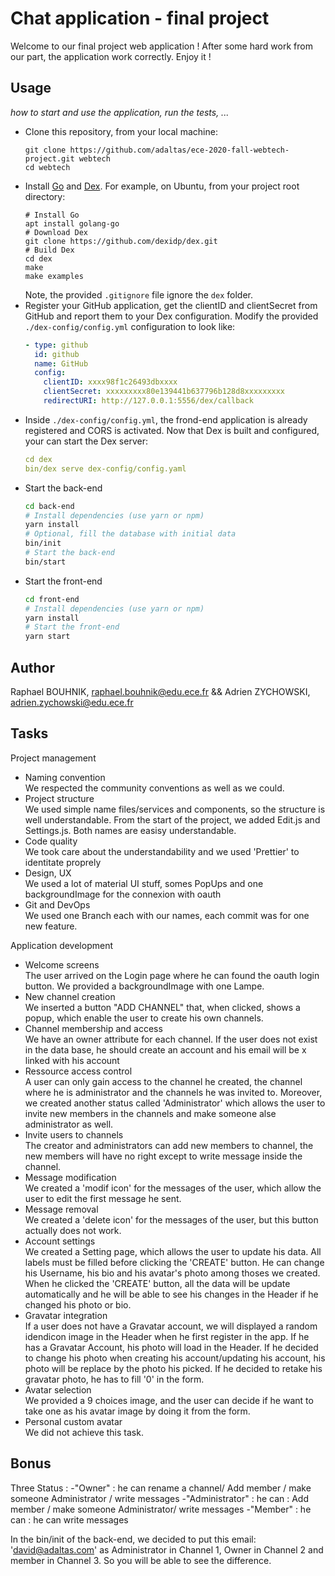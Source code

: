 
# Chat application - final project

Welcome to our final project web application ! After some hard work from our part, the application work correctly.
Enjoy it !

## Usage

*how to start and use the application, run the tests, ...*

* Clone this repository, from your local machine:
  ```
  git clone https://github.com/adaltas/ece-2020-fall-webtech-project.git webtech
  cd webtech
  ```
* Install [Go](https://golang.org/) and [Dex](https://dexidp.io/docs/getting-started/). For example, on Ubuntu, from your project root directory:   
  ```
  # Install Go
  apt install golang-go
  # Download Dex
  git clone https://github.com/dexidp/dex.git
  # Build Dex
  cd dex
  make
  make examples
  ```
  Note, the provided `.gitignore` file ignore the `dex` folder.
* Register your GitHub application, get the clientID and clientSecret from GitHub and report them to your Dex configuration. Modify the provided `./dex-config/config.yml` configuration to look like:
  ```yaml
  - type: github
    id: github
    name: GitHub
    config:
      clientID: xxxx98f1c26493dbxxxx
      clientSecret: xxxxxxxxx80e139441b637796b128d8xxxxxxxxx
      redirectURI: http://127.0.0.1:5556/dex/callback
  ```
* Inside `./dex-config/config.yml`, the frond-end application is already registered and CORS is activated. Now that Dex is built and configured, your can start the Dex server:
  ```yaml
  cd dex
  bin/dex serve dex-config/config.yaml
  ```
* Start the back-end
  ```bash
  cd back-end
  # Install dependencies (use yarn or npm)
  yarn install
  # Optional, fill the database with initial data
  bin/init
  # Start the back-end
  bin/start
  ```
* Start the front-end
  ```bash
  cd front-end
  # Install dependencies (use yarn or npm)
  yarn install
  # Start the front-end
  yarn start
  ```

## Author

Raphael BOUHNIK, raphael.bouhnik@edu.ece.fr && Adrien ZYCHOWSKI, adrien.zychowski@edu.ece.fr

## Tasks

Project management

* Naming convention   
  We respected the community conventions as well as we could.
* Project structure   
  We used simple name files/services and components, so the structure is well understandable. From the start of the project, we added Edit.js and Settings.js. Both names are easisy understandable.
* Code quality   
  We took care about the understandability and we used 'Prettier' to identitate proprely
* Design, UX   
  We used a lot of material UI stuff, somes PopUps and one backgroundImage for the connexion with oauth
* Git and DevOps   
  We used one Branch each with our names, each commit was for one new feature.

Application development

* Welcome screens   
  The user arrived on the Login page where he can found the oauth login button. We provided a backgroundImage with one Lampe.
* New channel creation   
  We inserted a button "ADD CHANNEL" that, when clicked, shows a popup, which enable the user to create his own channels.
* Channel membership and access   
  We have an owner attribute for each channel. If the user does not exist in the data base, he should create an account and his email will be x linked with his account
* Ressource access control   
  A user can only gain access to the channel he created, the channel where he is administrator and the channels he was invited to. Moreover, we created another status called 'Administrator' which allows the user to invite new members in the channels and make someone alse administrator as well.
* Invite users to channels   
  The creator and administrators can add new members to channel, the new members will have no right except to write message inside the channel.
* Message modification   
  We created a 'modif icon' for the messages of the user, which allow the user to edit the first message he sent.
* Message removal   
  We created a 'delete icon' for the messages of the user, but this button actually does not work.
* Account settings   
  We created a Setting page, which allows the user to update his data. All labels must be filled before clicking the 'CREATE' button. He can change his Username, his bio and his avatar's photo among thoses we created. When he clicked the 'CREATE' button, all the data will be update automatically and he will be able to see his changes in the Header if he changed his photo or bio.
* Gravatar integration   
  If a user does not have a Gravatar account, we will displayed a random idendicon image in the Header when he first register in the app. If he has a Gravatar Account, his photo will load in the Header. If he decided to change his photo when creating his account/updating his account, his photo will be replace by the photo his picked. If he decided to retake his gravatar photo, he has to fill '0' in the form.
* Avatar selection   
  We provided a 9 choices image, and the user can decide if he want to take one as his avatar image by doing it from the form.
* Personal custom avatar   
  We did not achieve this task.

## Bonus

Three Status : 
-"Owner" : he can rename a channel/ Add member / make someone Administrator / write messages
-"Administrator" : he can :  Add member / make someone Administrator/ write messages
-"Member" : he can :  he can write messages

In the bin/init of the back-end, we decided to put this email: 'david@adaltas.com' as Administrator in Channel 1, Owner in Channel 2 and member in Channel 3. So you will be able to see the difference. 